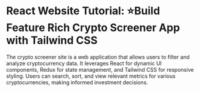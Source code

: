 # React Website Tutorial: ⭐Build Feature Rich Crypto Screener App with Tailwind CSS

The crypto screener site is a web application that allows users to filter and analyze cryptocurrency data. It leverages React for dynamic UI components, Redux for state management, and Tailwind CSS for responsive styling. Users can search, sort, and view relevant metrics for various cryptocurrencies, making informed investment decisions.


